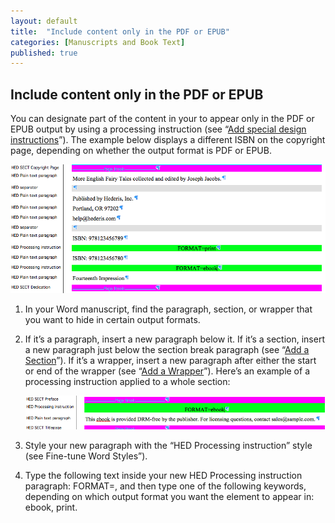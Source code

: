 ```yaml
---
layout: default
title:  "Include content only in the PDF or EPUB"
categories: [Manuscripts and Book Text]
published: true
---
```


<section data-type="chapter" class="hsecchapter" data-hederis-type="hsecchapter" id="pT1by0uwK"><h1 data-hederis-type="hblkchaptitle" class="hblkchaptitle" id="pADSEXOjc">Include content only in the PDF or EPUB</h1>
    <p class="hblkp" data-hederis-type="hblkp" id="pqPqPDyGt">You can designate part of the content in your to appear only in the PDF or EPUB output by using a processing instruction (see &#8220;<a href="{% post_url 2019-03-12-22-Addspecialdesigninstructions %}" id="pUBq4VyWb"><span class="Hyperlink" id="pHlegFAsY">Add special design instructions</span></a>&#8221;). The example below displays a different ISBN on the copyright page, depending on whether the output format is PDF or EPUB.</p>
    <img data-hederis-type="hblkimg" class="hblkimg" id="p6QTTqNAI" src="/images/customcontent1.png"/>
    <ol class="hwprnum-liststart" data-hederis-type="hwprnum-liststart" id="pazbp1rwy"><li class="hblkoli" data-hederis-type="hblkoli" id="liC4A5imL1"><p class="hblkoli" data-hederis-type="hblkoli" id="pQxThEa1S">In your Word manuscript, find the paragraph, section, or wrapper that you want to hide in certain output formats.</p></li>
    <li class="hblkoli" data-hederis-type="hblkoli" id="liGGP95fLn"><p class="hblkoli" data-hederis-type="hblkoli" id="p3eFUUr8h">If it&#8217;s a paragraph, insert a new paragraph below it. If it&#8217;s a section, insert a new paragraph just below the section break paragraph (see &#8220;<a href="{% post_url 2019-03-12-15-AddaSection %}" id="pngFdertx"><span class="Hyperlink" id="p4R9rnWJl">Add a Section</span></a>&#8221;). If it&#8217;s a wrapper, insert a new paragraph after either the start or end of the wrapper (see &#8220;<a href="{% post_url 2019-03-12-14-AddaWrapper %}" id="pFJL3bJFh"><span class="Hyperlink" id="pEthbRRMh">Add a Wrapper</span></a>&#8221;). Here&#8217;s an example of a processing instruction applied to a whole section:</p><img data-hederis-type="hblkimg" class="hblkimg" id="pkxZexODr" src="/images/customcontent2.png"/>
    </li>
    <li class="hblkoli" data-hederis-type="hblkoli" id="li3EhdvEiJ"><p class="hblkoli" data-hederis-type="hblkoli" id="pLYe2g8qm">Style your new paragraph with the &#8220;HED Processing instruction&#8221; style (see Fine-tune Word Styles&#8221;).</p></li>
    <li class="hblkoli" data-hederis-type="hblkoli" id="liVHPvFSX9"><p class="hblkoli" data-hederis-type="hblkoli" id="pTtPa5kca">Type the following text inside your new HED Processing instruction paragraph: FORMAT=, and then type one of the following keywords, depending on which output format you want the element to appear in: ebook, print.</p></li>
    </ol>
    </section>
    